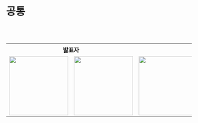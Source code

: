# 공통

<br><br>

<div align="center">
<table>
	<tr align="center">
		<th colspan="2"> 발표자 </th>
	</tr>
	<tr align="center">
		<td><img src="https://github.com/jihye-12.png" width="160"></td>
		<td><img src="https://github.com/minah13.png" width="160"></td>
		<td><img src="https://github.com/bohongu.png" width="160"></td>
		<td><img src="https://github.com/tkdalsgks.png" width="160"></td>
	</tr>
</table>
</div>

<br>
